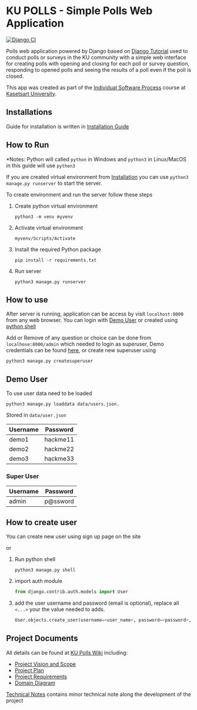 # KU POLLS - Simple Polls Web Application

[![Django CI](https://github.com/OmegaOoh/ku-polls/actions/workflows/django.yml/badge.svg)](https://github.com/OmegaOoh/ku-polls/actions/workflows/django.yml)

Polls web application powered by Django based on [Django Tutorial](https://docs.djangoproject.com/en/5.1/intro/) used to conduct polls or surveys in the KU community
with a simple web interface for creating polls with opening and closing for each poll or survey question,
responding to opened polls and seeing the results of a poll even if the poll is closed.

This app was created as part of the [Individual Software Process](
https://cpske.github.io/ISP) course at [Kasetsart University](https://www.ku.ac.th).

## Installations

Guide for installation is written in [Installation Guide](installation.md)

## How to Run

*Notes: Python will called `python` in Windows and `python3` in Linux/MacOS in this guide will use `python3`

If you are created virtual environment from [Installation](#installations) you can use `python3 manage.py runserver` to start the server.

To create environment and run the server follow these steps

1. Create python virtual environment

   ```shell
   python3 -m venv myvenv
   ```

2. Activate virtual environment

   ```shell
   myvenv/Scripts/Activate
   ```

3. Install the required Python package

   ```shell
   pip install -r requirements.txt
   ```

4. Run server

    ```shell
    python3 manage.py runserver
    ```

## How to use

After server is running, application can be access by visit `localhost:8000` from any web browser. You can login with [Demo User](#demo-user) or created using [python shell](#how-to-create-user)

Add or Remove of any question or choice can be done from `localhose:8000/admin` which needed to login as superuser, Demo credentials can be found [here](#super-user), or create new superuser using

```shell
python3 manage.py createsuperuser
```

## Demo User
To use user data need to be loaded

```shell
python3 manage.py loaddata data/users.json.
```

Stored in `data/user.json`

| Username | Password |
|----------|----------|
| demo1    | hackme11 |
| demo2    | hackme22 |
| demo3    | hackme33 |

### Super User

| Username | Password |
|----------|----------|
|admin     | p@ssword |

## How to create user

You can create new user using sign up page on the site

or

1. Run python shell

   ```shell
   python3 manage.py shell
   ```

2. import auth module

   ```python
   from django.contrib.auth.models import User
   ```

3. add the user username and password (email is optional), replace all `<...>` your the value needed to adds.

   ```python
   User.objects.create_user(username=<user_name>, password=<password>, email=<email>)
   ```

## Project Documents

All details can be found at [KU Polls Wiki](../../wiki/Home) including:

- [Project Vision and Scope](/../../wiki/Vision-and-Scope)
- [Project Plan](/../../wiki/Project-Plan)
- [Project Requirements](/../../wiki/Requirements)
- [Domain Diagram](../../wiki/Domain-Model)

[Technical Notes](../../wiki/Technical-Note) contains minor technical note along the development of the project
